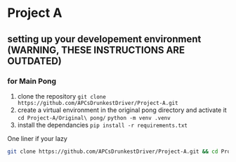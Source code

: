 # Project A

## setting up your developement environment (WARNING, THESE INSTRUCTIONS ARE OUTDATED)
### for Main Pong

1. clone the repository
   `git clone https://github.com/APCsDrunkestDriver/Project-A.git`
3. create a virtual environment in the original pong directory and activate it
   `cd Project-A/Original\ pong/`
   `python -m venv .venv`
4. install the dependancies
   `pip install -r requirements.txt`

One liner if your lazy
```bash
git clone https://github.com/APCsDrunkestDriver/Project-A.git && cd Project-A/Original\ pong/ && python -m venv .venv && source .venv/bin/activate && pip install -r requirements.txt

```
